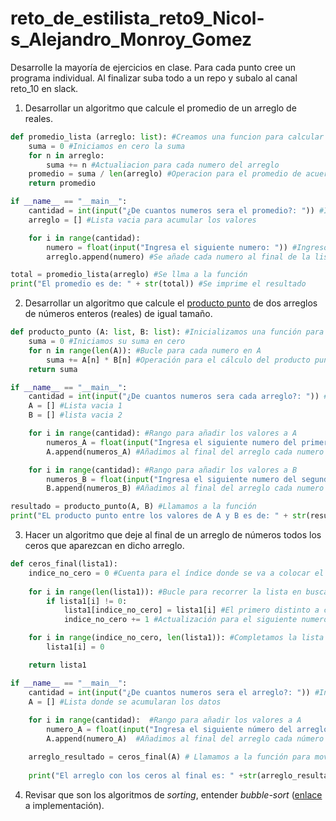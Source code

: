 # reto_de_estilista_reto9_Nicol-s_Alejandro_Monroy_Gomez

Desarrolle la mayoría de ejercicios en clase. Para cada punto cree un programa individual. Al finalizar suba todo a un repo y subalo al canal reto_10 en slack.

1. Desarrollar un algoritmo que calcule el promedio de un arreglo de reales.

```python
def promedio_lista (arreglo: list): #Creamos una funcion para calcular el promedio de acuerdo a una cantidad ingresada
    suma = 0 #Iniciamos en cero la suma
    for n in arreglo: 
        suma += n #Actualiacion para cada numero del arreglo
    promedio = suma / len(arreglo) #Operacion para el promedio de acuerdo a la cantidad 
    return promedio

if __name__ == "__main__":
    cantidad = int(input("¿De cuantos numeros sera el promedio?: ")) #Ingreso de la cantidad de numeros a los que se le realizara el promedio
    arreglo = [] #Lista vacia para acumular los valores

    for i in range(cantidad): 
        numero = float(input("Ingresa el siguiente numero: ")) #Ingreso de los numeros por consola de acuerdo a los numeros a promediar
        arreglo.append(numero) #Se añade cada numero al final de la lista

total = promedio_lista(arreglo) #Se llma a la función
print("El promedio es de: " + str(total)) #Se imprime el resultado
```

2. Desarrollar un algoritmo que calcule el [producto punto](https://www.cuemath.com/algebra/dot-product/) de dos arreglos de números enteros (reales) de igual tamaño.

```python
def producto_punto (A: list, B: list): #Inicializamos una función para calcular el producto punto
    suma = 0 #Iniciamos su suma en cero
    for n in range(len(A)): #Bucle para cada numero en A
        suma += A[n] * B[n] #Operación para el cálculo del producto punto
    return suma

if __name__ == "__main__":
    cantidad = int(input("¿De cuantos numeros sera cada arreglo?: ")) #Ingresamos la longitud de los arreglos
    A = [] #Lista vacia 1
    B = [] #lista vacia 2

    for i in range(cantidad): #Rango para añadir los valores a A
        numeros_A = float(input("Ingresa el siguiente numero del primer arreglo: ")) #Ingreso de los numeros por consola
        A.append(numeros_A) #Añadimos al final del arreglo cada numero ingresado

    for i in range(cantidad): #Rango para añadir los valores a B
        numeros_B = float(input("Ingresa el siguiente numero del segundo arreglo: ")) #Ingreso de los numeros por consola
        B.append(numeros_B) #Añadimos al final del arreglo cada numero ingresado

resultado = producto_punto(A, B) #Llamamos a la función
print("EL producto punto entre los valores de A y B es de: " + str(resultado)) #Imprimimos el resultado
```

3. Hacer un algoritmo que deje al final de un arreglo de números todos los ceros que aparezcan en dicho arreglo.

```python
def ceros_final(lista1):
    indice_no_cero = 0 #Cuenta para el índice donde se va a colocar el siguiente número distinto a cero
    
    for i in range(len(lista1)): #Bucle para recorrer la lista en busca de los distintos a cero
        if lista1[i] != 0:
            lista1[indice_no_cero] = lista1[i] #El primero distinto a cero lo colocamos en la posicion de indice_no_cero
            indice_no_cero += 1 #Actualización para el siguiente numero

    for i in range(indice_no_cero, len(lista1)): #Completamos la lista con ceros
        lista1[i] = 0

    return lista1

if __name__ == "__main__":
    cantidad = int(input("¿De cuantos numeros sera el arreglo?: ")) #Ingreso de la cantidad de elementos de la lista
    A = [] #Lista donde se acumularan los datos
    
    for i in range(cantidad):  #Rango para añadir los valores a A
        numero_A = float(input("Ingresa el siguiente número del arreglo: "))  #Ingreso de los numeros por consola
        A.append(numero_A)  #Añadimos al final del arreglo cada número ingresado

    arreglo_resultado = ceros_final(A) # Llamamos a la función para mover los ceros al final
    
    print("El arreglo con los ceros al final es: " +str(arreglo_resultado)) #Imprimimos el resultado
```

4. Revisar que son los algoritmos de *sorting*, entender *bubble-sort* ([enlace](https://www.geeksforgeeks.org/bubble-sort/) a implementación).

